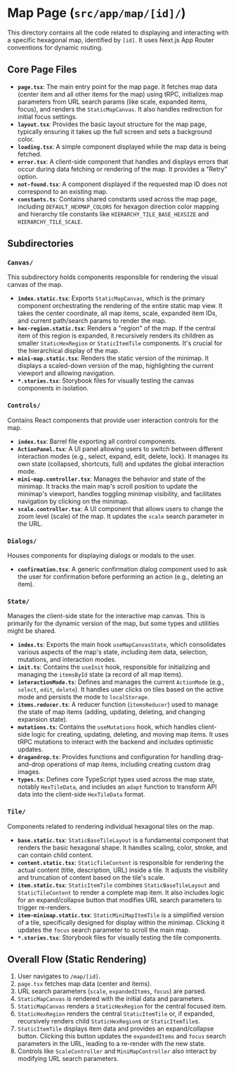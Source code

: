 # Map Page (`src/app/map/[id]/`)

This directory contains all the code related to displaying and interacting with a specific hexagonal map, identified by `[id]`. It uses Next.js App Router conventions for dynamic routing.

## Core Page Files

- **`page.tsx`**: The main entry point for the map page. It fetches map data (center item and all other items for the map) using tRPC, initializes map parameters from URL search params (like scale, expanded items, focus), and renders the `StaticMapCanvas`. It also handles redirection for initial focus settings.
- **`layout.tsx`**: Provides the basic layout structure for the map page, typically ensuring it takes up the full screen and sets a background color.
- **`loading.tsx`**: A simple component displayed while the map data is being fetched.
- **`error.tsx`**: A client-side component that handles and displays errors that occur during data fetching or rendering of the map. It provides a "Retry" option.
- **`not-found.tsx`**: A component displayed if the requested map ID does not correspond to an existing map.
- **`constants.ts`**: Contains shared constants used across the map page, including `DEFAULT_HEXMAP_COLORS` for hexagon direction color mapping and hierarchy tile constants like `HIERARCHY_TILE_BASE_HEXSIZE` and `HIERARCHY_TILE_SCALE`.

## Subdirectories

### `Canvas/`

This subdirectory holds components responsible for rendering the visual canvas of the map.

- **`index.static.tsx`**: Exports `StaticMapCanvas`, which is the primary component orchestrating the rendering of the entire static map view. It takes the center coordinate, all map items, scale, expanded item IDs, and current path/search params to render the map.
- **`hex-region.static.tsx`**: Renders a "region" of the map. If the central item of this region is expanded, it recursively renders its children as smaller `StaticHexRegion` or `StaticItemTile` components. It's crucial for the hierarchical display of the map.
- **`mini-map.static.tsx`**: Renders the static version of the minimap. It displays a scaled-down version of the map, highlighting the current viewport and allowing navigation.
- **`*.stories.tsx`**: Storybook files for visually testing the canvas components in isolation.

### `Controls/`

Contains React components that provide user interaction controls for the map.

- **`index.tsx`**: Barrel file exporting all control components.
- **`ActionPanel.tsx`**: A UI panel allowing users to switch between different interaction modes (e.g., select, expand, edit, delete, lock). It manages its own state (collapsed, shortcuts, full) and updates the global interaction mode.
- **`mini-map.controller.tsx`**: Manages the behavior and state of the minimap. It tracks the main map's scroll position to update the minimap's viewport, handles toggling minimap visibility, and facilitates navigation by clicking on the minimap.
- **`scale.controller.tsx`**: A UI component that allows users to change the zoom level (scale) of the map. It updates the `scale` search parameter in the URL.

### `Dialogs/`

Houses components for displaying dialogs or modals to the user.

- **`confirmation.tsx`**: A generic confirmation dialog component used to ask the user for confirmation before performing an action (e.g., deleting an item).

### `State/`

Manages the client-side state for the interactive map canvas. This is primarily for the dynamic version of the map, but some types and utilities might be shared.

- **`index.ts`**: Exports the main hook `useMapCanvasState`, which consolidates various aspects of the map's state, including item data, selection, mutations, and interaction modes.
- **`init.ts`**: Contains the `useInit` hook, responsible for initializing and managing the `itemsById` state (a record of all map items).
- **`interactionMode.ts`**: Defines and manages the current `ActionMode` (e.g., `select`, `edit`, `delete`). It handles user clicks on tiles based on the active mode and persists the mode to `localStorage`.
- **`items.reducer.ts`**: A reducer function (`itemsReducer`) used to manage the state of map items (adding, updating, deleting, and changing expansion state).
- **`mutations.ts`**: Contains the `useMutations` hook, which handles client-side logic for creating, updating, deleting, and moving map items. It uses tRPC mutations to interact with the backend and includes optimistic updates.
- **`dragandrop.ts`**: Provides functions and configuration for handling drag-and-drop operations of map items, including creating custom drag images.
- **`types.ts`**: Defines core TypeScript types used across the map state, notably `HexTileData`, and includes an `adapt` function to transform API data into the client-side `HexTileData` format.

### `Tile/`

Components related to rendering individual hexagonal tiles on the map.

- **`base.static.tsx`**: `StaticBaseTileLayout` is a fundamental component that renders the basic hexagonal shape. It handles scaling, color, stroke, and can contain child content.
- **`content.static.tsx`**: `StaticTileContent` is responsible for rendering the actual content (title, description, URL) inside a tile. It adjusts the visibility and truncation of content based on the tile's scale.
- **`item.static.tsx`**: `StaticItemTile` combines `StaticBaseTileLayout` and `StaticTileContent` to render a complete map item. It also includes logic for an expand/collapse button that modifies URL search parameters to trigger re-renders.
- **`item-minimap.static.tsx`**: `StaticMiniMapItemTile` is a simplified version of a tile, specifically designed for display within the minimap. Clicking it updates the `focus` search parameter to scroll the main map.
- **`*.stories.tsx`**: Storybook files for visually testing the tile components.

## Overall Flow (Static Rendering)

1.  User navigates to `/map/[id]`.
2.  `page.tsx` fetches map data (center and items).
3.  URL search parameters (`scale`, `expandedItems`, `focus`) are parsed.
4.  `StaticMapCanvas` is rendered with the initial data and parameters.
5.  `StaticMapCanvas` renders a `StaticHexRegion` for the central focused item.
6.  `StaticHexRegion` renders the central `StaticItemTile` or, if expanded, recursively renders child `StaticHexRegion`s or `StaticItemTile`s.
7.  `StaticItemTile` displays item data and provides an expand/collapse button. Clicking this button updates the `expandedItems` and `focus` search parameters in the URL, leading to a re-render with the new state.
8.  Controls like `ScaleController` and `MiniMapController` also interact by modifying URL search parameters.
